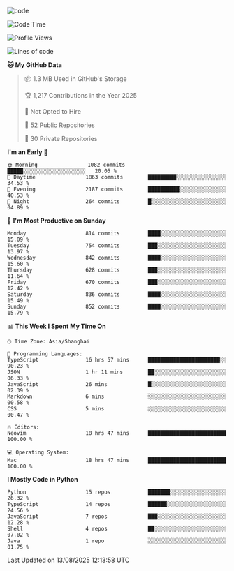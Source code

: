 
<!--
**liuyaanng/liuyaanng** is a ✨ _special_ ✨ repository because its `README.md` (this file) appears on your GitHub profile.

Here are some ideas to get you started:

- 🔭 I’m currently working on ...
- 🌱 I’m currently learning ...
- 👯 I’m looking to collaborate on ...
- 🤔 I’m looking for help with ...
- 💬 Ask me about ...
- 📫 How to reach me: ...
- 😄 Pronouns: ...
- ⚡ Fun fact: ...
-->


![code](https://cdn.jsdelivr.net/gh/liuyaanng/liuyaanng@1.0/code.gif) 

<!--START_SECTION:waka-->
![Code Time](http://img.shields.io/badge/Code%20Time-1%2C797%20hrs%2010%20mins-blue)

![Profile Views](http://img.shields.io/badge/Profile%20Views-0-blue)

![Lines of code](https://img.shields.io/badge/From%20Hello%20World%20I%27ve%20Written-26.4%20million%20lines%20of%20code-blue)

**🐱 My GitHub Data** 

> 📦 1.3 MB Used in GitHub's Storage 
 > 
> 🏆 1,217 Contributions in the Year 2025
 > 
> 🚫 Not Opted to Hire
 > 
> 📜 52 Public Repositories 
 > 
> 🔑 30 Private Repositories 
 > 
**I'm an Early 🐤** 

```text
🌞 Morning                1082 commits        █████░░░░░░░░░░░░░░░░░░░░   20.05 % 
🌆 Daytime                1863 commits        █████████░░░░░░░░░░░░░░░░   34.53 % 
🌃 Evening                2187 commits        ██████████░░░░░░░░░░░░░░░   40.53 % 
🌙 Night                  264 commits         █░░░░░░░░░░░░░░░░░░░░░░░░   04.89 % 
```
📅 **I'm Most Productive on Sunday** 

```text
Monday                   814 commits         ████░░░░░░░░░░░░░░░░░░░░░   15.09 % 
Tuesday                  754 commits         ███░░░░░░░░░░░░░░░░░░░░░░   13.97 % 
Wednesday                842 commits         ████░░░░░░░░░░░░░░░░░░░░░   15.60 % 
Thursday                 628 commits         ███░░░░░░░░░░░░░░░░░░░░░░   11.64 % 
Friday                   670 commits         ███░░░░░░░░░░░░░░░░░░░░░░   12.42 % 
Saturday                 836 commits         ████░░░░░░░░░░░░░░░░░░░░░   15.49 % 
Sunday                   852 commits         ████░░░░░░░░░░░░░░░░░░░░░   15.79 % 
```


📊 **This Week I Spent My Time On** 

```text
🕑︎ Time Zone: Asia/Shanghai

💬 Programming Languages: 
TypeScript               16 hrs 57 mins      ███████████████████████░░   90.23 % 
JSON                     1 hr 11 mins        ██░░░░░░░░░░░░░░░░░░░░░░░   06.33 % 
JavaScript               26 mins             █░░░░░░░░░░░░░░░░░░░░░░░░   02.39 % 
Markdown                 6 mins              ░░░░░░░░░░░░░░░░░░░░░░░░░   00.58 % 
CSS                      5 mins              ░░░░░░░░░░░░░░░░░░░░░░░░░   00.47 % 

🔥 Editors: 
Neovim                   18 hrs 47 mins      █████████████████████████   100.00 % 

💻 Operating System: 
Mac                      18 hrs 47 mins      █████████████████████████   100.00 % 
```

**I Mostly Code in Python** 

```text
Python                   15 repos            ███████░░░░░░░░░░░░░░░░░░   26.32 % 
TypeScript               14 repos            ██████░░░░░░░░░░░░░░░░░░░   24.56 % 
JavaScript               7 repos             ███░░░░░░░░░░░░░░░░░░░░░░   12.28 % 
Shell                    4 repos             ██░░░░░░░░░░░░░░░░░░░░░░░   07.02 % 
Java                     1 repo              ░░░░░░░░░░░░░░░░░░░░░░░░░   01.75 % 
```




 Last Updated on 13/08/2025 12:13:58 UTC
<!--END_SECTION:waka-->

